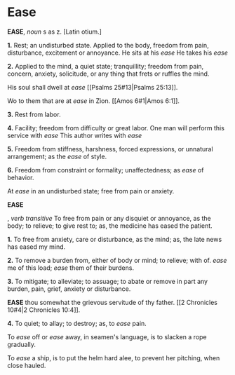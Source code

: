# Ease

**EASE**, _noun_ s as z. \[Latin otium.\]

**1.** Rest; an undisturbed state. Applied to the body, freedom from pain, disturbance, excitement or annoyance. He sits at his _ease_ He takes his _ease_

**2.** Applied to the mind, a quiet state; tranquillity; freedom from pain, concern, anxiety, solicitude, or any thing that frets or ruffles the mind.

His soul shall dwell at _ease_ [[Psalms 25#13|Psalms 25:13]].

Wo to them that are at _ease_ in Zion. [[Amos 6#1|Amos 6:1]].

**3.** Rest from labor.

**4.** Facility; freedom from difficulty or great labor. One man will perform this service with _ease_ This author writes with _ease_

**5.** Freedom from stiffness, harshness, forced expressions, or unnatural arrangement; as the _ease_ of style.

**6.** Freedom from constraint or formality; unaffectedness; as _ease_ of behavior.

At _ease_ in an undisturbed state; free from pain or anxiety.

**EASE**

, _verb transitive_ To free from pain or any disquiet or annoyance, as the body; to relieve; to give rest to; as, the medicine has eased the patient.

**1.** To free from anxiety, care or disturbance, as the mind; as, the late news has eased my mind.

**2.** To remove a burden from, either of body or mind; to relieve; with of. _ease_ me of this load; _ease_ them of their burdens.

**3.** To mitigate; to alleviate; to assuage; to abate or remove in part any burden, pain, grief, anxiety or disturbance.

**EASE** thou somewhat the grievous servitude of thy father. [[2 Chronicles 10#4|2 Chronicles 10:4]].

**4.** To quiet; to allay; to destroy; as, to _ease_ pain.

To _ease_ off or _ease_ away, in seamen's language, is to slacken a rope gradually.

To _ease_ a ship, is to put the helm hard alee, to prevent her pitching, when close hauled.